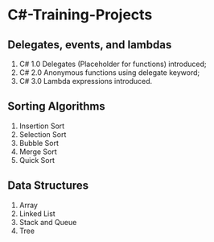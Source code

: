 # C#-Training-Projects
## Delegates, events, and lambdas
1. C# 1.0 Delegates (Placeholder for functions) introduced;
2. C# 2.0 Anonymous functions using delegate keyword;
3. C# 3.0 Lambda expressions introduced.
  
## Sorting Algorithms
1. Insertion Sort
2. Selection Sort
3. Bubble Sort
4. Merge Sort
5. Quick Sort
  
## Data Structures
1. Array
2. Linked List
3. Stack and Queue
4. Tree
